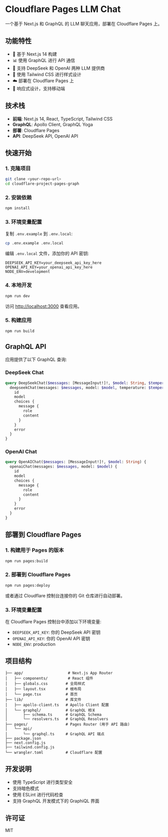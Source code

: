 # Cloudflare Pages LLM Chat

一个基于 Next.js 和 GraphQL 的 LLM 聊天应用，部署在 Cloudflare Pages 上。

## 功能特性

- 🚀 基于 Next.js 14 构建
- 📊 使用 GraphQL 进行 API 通信
- 🤖 支持 DeepSeek 和 OpenAI 两种 LLM 提供商
- 🎨 使用 Tailwind CSS 进行样式设计
- ☁️ 部署在 Cloudflare Pages 上
- 📱 响应式设计，支持移动端

## 技术栈

- **前端**: Next.js 14, React, TypeScript, Tailwind CSS
- **GraphQL**: Apollo Client, GraphQL Yoga
- **部署**: Cloudflare Pages
- **API**: DeepSeek API, OpenAI API

## 快速开始

### 1. 克隆项目

```bash
git clone <your-repo-url>
cd cloudflare-project-pages-graph
```

### 2. 安装依赖

```bash
npm install
```

### 3. 环境变量配置

复制 `.env.example` 到 `.env.local`:

```bash
cp .env.example .env.local
```

编辑 `.env.local` 文件，添加你的 API 密钥:

```env
DEEPSEEK_API_KEY=your_deepseek_api_key_here
OPENAI_API_KEY=your_openai_api_key_here
NODE_ENV=development
```

### 4. 本地开发

```bash
npm run dev
```

访问 [http://localhost:3000](http://localhost:3000) 查看应用。

### 5. 构建应用

```bash
npm run build
```

## GraphQL API

应用提供了以下 GraphQL 查询:

### DeepSeek Chat

```graphql
query DeepSeekChat($messages: [MessageInput!]!, $model: String, $temperature: Float) {
  deepseekChat(messages: $messages, model: $model, temperature: $temperature) {
    id
    model
    choices {
      message {
        role
        content
      }
    }
    error
  }
}
```

### OpenAI Chat

```graphql
query OpenAIChat($messages: [MessageInput!]!, $model: String) {
  openaiChat(messages: $messages, model: $model) {
    id
    model
    choices {
      message {
        role
        content
      }
    }
    error
  }
}
```

## 部署到 Cloudflare Pages

### 1. 构建用于 Pages 的版本

```bash
npm run pages:build
```

### 2. 部署到 Cloudflare Pages

```bash
npm run pages:deploy
```

或者通过 Cloudflare 控制台连接你的 Git 仓库进行自动部署。

### 3. 环境变量配置

在 Cloudflare Pages 控制台中添加以下环境变量:

- `DEEPSEEK_API_KEY`: 你的 DeepSeek API 密钥
- `OPENAI_API_KEY`: 你的 OpenAI API 密钥
- `NODE_ENV`: production

## 项目结构

```
├── app/                    # Next.js App Router
│   ├── components/         # React 组件
│   ├── globals.css        # 全局样式
│   ├── layout.tsx         # 根布局
│   └── page.tsx           # 首页
├── lib/                   # 库文件
│   ├── apollo-client.ts   # Apollo Client 配置
│   └── graphql/           # GraphQL 相关
│       ├── schema.ts      # GraphQL Schema
│       └── resolvers.ts   # GraphQL Resolvers
├── pages/                 # Pages Router (用于 API 路由)
│   └── api/
│       └── graphql.ts     # GraphQL API 端点
├── package.json
├── next.config.js
├── tailwind.config.js
└── wrangler.toml          # Cloudflare 配置
```

## 开发说明

- 使用 TypeScript 进行类型安全
- 支持暗色模式
- 使用 ESLint 进行代码检查
- 支持 GraphQL 开发模式下的 GraphiQL 界面

## 许可证

MIT